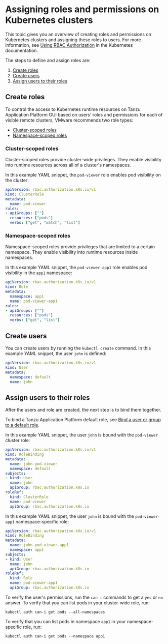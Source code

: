 # Assigning roles and permissions on Kubernetes clusters

This topic gives you an overview of creating roles and permissions on Kubernetes clusters and
assigning these roles to users. For more information, see
[Using RBAC Authorization](https://kubernetes.io/docs/reference/access-authn-authz/rbac/)
in the Kubernetes documentation.

The steps to define and assign roles are:

1. [Create roles](#create-roles)
2. [Create users](#create-users)
3. [Assign users to their roles](#assign-users-to-roles)

## <a id="create-roles"></a> Create roles

To control the access to Kubernetes runtime resources on Tanzu Application Platform GUI based on users'
roles and permissions for each of visible remote clusters, VMware recommends two role types:

- [Cluster-scoped roles](#cluster-scoped-roles)
- [Namespace-scoped roles](#namespace-scoped-roles)

### <a id="cluster-scoped-roles"></a> Cluster-scoped roles

Cluster-scoped roles provide cluster-wide privileges. They enable visibility into runtime resources
across all of a cluster's namespaces.

In this example YAML snippet, the `pod-viewer` role enables pod visibility on the cluster:

```yaml
apiVersion: rbac.authorization.k8s.io/v1
kind: ClusterRole
metadata:
  name: pod-viewer
rules:
- apiGroups: [""]
  resources: ["pods"]
  verbs: ["get", "watch", "list"]
```

### <a id="namespace-scoped-roles"></a> Namespace-scoped roles

Namespace-scoped roles provide privileges that are limited to a certain namespace. They enable
visibility into runtime resources inside namespaces.

In this example YAML snippet, the `pod-viewer-app1` role enables pod visibility in the `app1` namespace:

```yaml
apiVersion: rbac.authorization.k8s.io/v1
kind: Role
metadata:
  namespace: app1
  name: pod-viewer-app1
rules:
- apiGroups: [""]
  resources: ["pods"]
  verbs: ["get", "list"]
```

## <a id="create-users"></a> Create users

You can create users by running the `kubectl create` command.
In this example YAML snippet, the user `john` is defined:

```yaml
apiVersion: rbac.authorization.k8s.io/v1
kind: User
metadata:
  namespace: default
  name: john
```

## <a id="assign-users-to-roles"></a> Assign users to their roles

After the users and role are created, the next step is to bind them together.

To bind a Tanzu Application Platform default role, see
[Bind a user or group to a default role](../../authn-authz/binding.html).

In this example YAML snippet, the user `john` is bound with the `pod-viewer` cluster role:

```yaml
apiVersion: rbac.authorization.k8s.io/v1
kind: RoleBinding
metadata:
  name: john-pod-viewer
  namespace: default
subjects:
- kind: User
  name: john
  apiGroup: rbac.authorization.k8s.io
roleRef:
  kind: ClusterRole
  name: pod-viewer
  apiGroup: rbac.authorization.k8s.io
```

In this example YAML snippet, the user `john` is bound with the `pod-viewer-app1` namespace-specific
role:

```yaml
apiVersion: rbac.authorization.k8s.io/v1
kind: RoleBinding
metadata:
  name: john-pod-viewer-app1
  namespace: app1
subjects:
- kind: User
  name: john
  apiGroup: rbac.authorization.k8s.io
roleRef:
  kind: Role
  name: pod-viewer-app1
  apiGroup: rbac.authorization.k8s.io
```

To verify the user's permissions, run the `can-i` commands to get a `yes` or `no` answer.
To verify that you can list pods in your cluster-wide role, run:

```console
kubectl auth can-i get pods --all-namespaces
```

To verify that you can list pods in namespace `app1` in your namespace-specific role, run:

```console
kubectl auth can-i get pods --namespace app1
```
